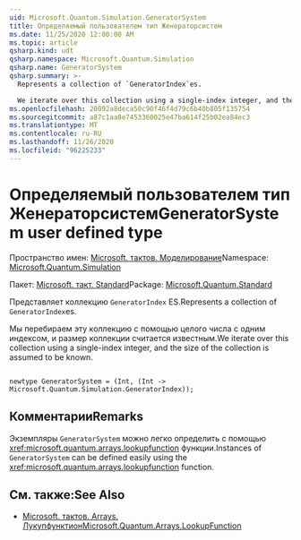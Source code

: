 ```yaml
---
uid: Microsoft.Quantum.Simulation.GeneratorSystem
title: Определяемый пользователем тип Женераторсистем
ms.date: 11/25/2020 12:00:00 AM
ms.topic: article
qsharp.kind: udt
qsharp.namespace: Microsoft.Quantum.Simulation
qsharp.name: GeneratorSystem
qsharp.summary: >-
  Represents a collection of `GeneratorIndex`es.

  We iterate over this collection using a single-index integer, and the size of the collection is assumed to be known.
ms.openlocfilehash: 20092a8deca50c90f46f4d79c6b40b805f135754
ms.sourcegitcommit: a87c1aa8e7453360025e47ba614f25b02ea84ec3
ms.translationtype: MT
ms.contentlocale: ru-RU
ms.lasthandoff: 11/26/2020
ms.locfileid: "96225233"
---
```

# <a name="generatorsystem-user-defined-type"></a><span data-ttu-id="9d831-102">Определяемый пользователем тип Женераторсистем</span><span class="sxs-lookup"><span data-stu-id="9d831-102">GeneratorSystem user defined type</span></span>

<span data-ttu-id="9d831-103">Пространство имен: [Microsoft. тактов. Моделирование](xref:Microsoft.Quantum.Simulation)</span><span class="sxs-lookup"><span data-stu-id="9d831-103">Namespace: [Microsoft.Quantum.Simulation](xref:Microsoft.Quantum.Simulation)</span></span>

<span data-ttu-id="9d831-104">Пакет: [Microsoft. такт. Standard](https://nuget.org/packages/Microsoft.Quantum.Standard)</span><span class="sxs-lookup"><span data-stu-id="9d831-104">Package: [Microsoft.Quantum.Standard](https://nuget.org/packages/Microsoft.Quantum.Standard)</span></span>


<span data-ttu-id="9d831-105">Представляет коллекцию `GeneratorIndex` ES.</span><span class="sxs-lookup"><span data-stu-id="9d831-105">Represents a collection of `GeneratorIndex`es.</span></span>

<span data-ttu-id="9d831-106">Мы перебираем эту коллекцию с помощью целого числа с одним индексом, и размер коллекции считается известным.</span><span class="sxs-lookup"><span data-stu-id="9d831-106">We iterate over this collection using a single-index integer, and the size of the collection is assumed to be known.</span></span>

```qsharp

newtype GeneratorSystem = (Int, (Int -> Microsoft.Quantum.Simulation.GeneratorIndex));
```



## <a name="remarks"></a><span data-ttu-id="9d831-107">Комментарии</span><span class="sxs-lookup"><span data-stu-id="9d831-107">Remarks</span></span>

<span data-ttu-id="9d831-108">Экземпляры `GeneratorSystem` можно легко определить с помощью <xref:microsoft.quantum.arrays.lookupfunction> функции.</span><span class="sxs-lookup"><span data-stu-id="9d831-108">Instances of `GeneratorSystem` can be defined easily using the <xref:microsoft.quantum.arrays.lookupfunction> function.</span></span>

## <a name="see-also"></a><span data-ttu-id="9d831-109">См. также:</span><span class="sxs-lookup"><span data-stu-id="9d831-109">See Also</span></span>

- [<span data-ttu-id="9d831-110">Microsoft. тактов. Arrays. Лукупфунктион</span><span class="sxs-lookup"><span data-stu-id="9d831-110">Microsoft.Quantum.Arrays.LookupFunction</span></span>](xref:Microsoft.Quantum.Arrays.LookupFunction)